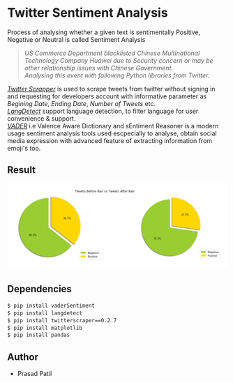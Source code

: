# Twitter Sentiment Analysis 
Process of analysing whether a given text is sentimentally Positive, Negative or Neutral is called Sentiment Analysis

> *US Commerce Department blacklisted Chinese Multinational Technology Company Huawei due to Security concern or may be other relationship issues with Chinese Government.<br>
Analysing this event with following Python libraries from Twitter.*

[*Twitter Scrapper*](https://pypi.org/project/twitterscraper/0.2.7/) is used to scrape tweets from twitter without signing in and requesting for developers account with informative parameter as *Begining Date, Ending Date*, *Number of Tweets* etc.<br>
[*LangDetect*](https://pypi.org/project/langdetect/) support language detection, to filter language for user convenience & support.<br>
[*VADER*](https://pypi.org/project/vaderSentiment/) i.e Valence Aware Dictionary and sEntiment Reasoner is a modern usage sentiment analysis tools used escpecially to analyse, obtain social media expression with advanced feature of extracting information from emoji's too.
## Result
![](https://raw.githubusercontent.com/prasadpatil99/twitter-sentiment-analysis/master/asset/Result.png)

## Dependencies
``` sh 
$ pip install vaderSentiment
$ pip install langdetect
$ pip install twitterscraper==0.2.7
$ pip install matplotlib
$ pip install pandas
```
## Author 
- Prasad Patil
